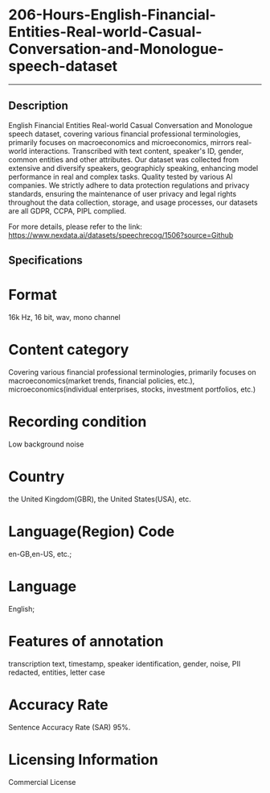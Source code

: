 # 206-Hours-English-Financial-Entities-Real-world-Casual-Conversation-and-Monologue-speech-dataset

---
## Description
English Financial Entities Real-world Casual Conversation and Monologue speech dataset, covering various financial professional terminologies, primarily focuses on macroeconomics and microeconomics, mirrors real-world interactions. Transcribed with text content, speaker's ID, gender, common entities and other attributes. Our dataset was collected from extensive and diversify speakers, geographicly speaking, enhancing model performance in real and complex tasks. Quality tested by various AI companies. We strictly adhere to data protection regulations and privacy standards, ensuring the maintenance of user privacy and legal rights throughout the data collection, storage, and usage processes, our datasets are all GDPR, CCPA, PIPL complied.

For more details, please refer to the link: https://www.nexdata.ai/datasets/speechrecog/1506?source=Github


## Specifications

# Format
16k Hz, 16 bit, wav, mono channel
# Content category
Covering various financial professional terminologies, primarily focuses on macroeconomics(market trends, financial policies, etc.), microeconomics(individual enterprises, stocks, investment portfolios, etc.)
# Recording condition
Low background noise
# Country
the United Kingdom(GBR), the United States(USA), etc.
# Language(Region) Code
en-GB,en-US, etc.;
# Language
English;
# Features of annotation
transcription text, timestamp, speaker identification, gender, noise, PII redacted, entities, letter case
# Accuracy Rate
Sentence Accuracy Rate (SAR) 95%.
# Licensing Information
Commercial License

